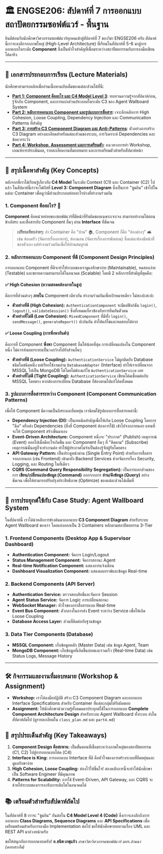 # 🏛️ ENGSE206: สัปดาห์ที่ 7 การออกแบบสถาปัตยกรรมซอฟต์แวร์ - พื้นฐาน

ยินดีต้อนรับนักศึกษาวิศวกรรมซอฟต์แวร์ทุกคนเข้าสู่สัปดาห์ที่ 7 ของวิชา ENGSE206 ครับ สัปดาห์นี้เราจะลงลึกจากภาพใหญ่ (High-Level Architecture) ที่เรียนในสัปดาห์ที่ 5-6 มาสู่การออกแบบในระดับ **Component** ซึ่งเป็นหัวใจสำคัญที่เชื่อมระหว่างสถาปัตยกรรมกับการลงมือเขียนโค้ดจริง

---

## 📑 เอกสารประกอบการเรียน (Lecture Materials)

นักศึกษาสามารถคลิกเพื่ออ่านเนื้อหาฉบับเต็มของแต่ละส่วนได้ที่นี่:

* **[Part 1: Component คืออะไร และ C4 Model Level 3](./part1.md)**: ทบทวนความรู้จากสัปดาห์ก่อน, รู้จักกับ Component, และการแบ่งส่วนประกอบในระดับ C3 ของ Agent Wallboard System
* **[Part 2: หลักการออกแบบ Component และรูปแบบการสื่อสาร](./part2.md)**: เจาะลึกหลักการ High Cohesion, Loose Coupling, Dependency Injection และ Communication Patterns ที่สำคัญ
* **[Part 3: การสร้าง C3 Component Diagram และ Anti-Patterns](./part3.md)**: ตัวอย่างการสร้าง C3 Diagram อย่างละเอียดสำหรับแต่ละส่วนของระบบ, การวิเคราะห์ Dependencies และข้อควรระวัง
* **[Part 4: Workshop, Assessment และการเตรียมตัว](./part4.md)**: แนวทางการทำ Workshop, เกณฑ์การประเมินผล, รายละเอียดงานที่มอบหมาย และการเตรียมตัวสำหรับสัปดาห์หน้า

---

## 🎯 สรุปเนื้อหาสำคัญ (Key Concepts)

หลังจากที่เราได้เรียนรู้เกี่ยวกับ **C4 Model** ในระดับ Context (C1) และ Container (C2) ไปแล้ว ในสัปดาห์นี้เราจะโฟกัสที่ **Level 3: Component Diagram** ซึ่งเป็นการ "ซูมอิน" เข้าไปในแต่ละ Container เพื่อดูว่ามีส่วนประกอบย่อยอะไรบ้างที่ทำงานร่วมกัน

### 1. Component คืออะไร? 🧩

**Component** คือหน่วยย่อยของซอฟต์แวร์ที่มีหน้าที่รับผิดชอบเฉพาะเจาะจง สามารถทำงานได้ค่อนข้างอิสระ และสื่อสารกับ Component อื่นๆ ผ่าน **Interface** ที่ชัดเจน

> **เปรียบเทียบง่ายๆ:** ถ้า Container คือ "บ้าน" 🏠, Component ก็คือ "ห้องต่างๆ" 🛋️ เช่น ห้องครัว (จัดการเรื่องอาหาร), ห้องนอน (จัดการเรื่องการพักผ่อน) ซึ่งแต่ละห้องมีหน้าที่ของตัวเอง แต่ทำงานร่วมกันเพื่อให้บ้านสมบูรณ์

### 2. หลักการออกแบบ Component ที่ดี (Component Design Principles)

การออกแบบ Component ที่ดีจะทำให้ระบบของเราดูแลรักษาง่าย (Maintainable), ทดสอบง่าย (Testable) และขยายความสามารถได้ในอนาคต (Scalable) โดยมี 2 หลักการที่สำคัญที่สุดคือ:

#### **✅ High Cohesion (ความสอดคล้องภายในสูง)**
คือการที่ส่วนต่างๆ **ภายใน** Component เดียวกัน ทำงานร่วมกันเพื่อเป้าหมายเดียว ไม่สะเปะสะปะ

* **ตัวอย่างที่ดี (High Cohesion):** `AuthenticationComponent` จะมีแค่ฟังก์ชัน `login()`, `logout()`, `validateSession()` ซึ่งทั้งหมดเกี่ยวข้องกับการยืนยันตัวตน
* **ตัวอย่างที่ไม่ดี (Low Cohesion):** `MixedComponent` ที่มีทั้ง `login()`, `sendMessage()`, `generateReport()` ปะปนกัน ทำให้แก้ไขและทดสอบได้ยาก

#### **✅ Loose Coupling (การพึ่งพากันต่ำ)**
คือการที่ Component **พึ่งพา** Component อื่นให้น้อยที่สุด การเปลี่ยนแปลงใน Component หนึ่ง ไม่ควรส่งผลกระทบเป็นวงกว้างไปยังส่วนอื่นๆ

* **ตัวอย่างที่ดี (Loose Coupling):** `AuthenticationService` ไม่ผูกติดกับ Database ชนิดใดชนิดหนึ่ง แต่เรียกใช้งานผ่าน `DatabaseAdapter` (Interface) ทำให้เราเปลี่ยนจาก MSSQL ไปเป็น MongoDB ได้โดยไม่ต้องแก้ไข `AuthenticationService` เลย
* **ตัวอย่างที่ไม่ดี (Tight Coupling):** `AuthenticationService` เขียนโค้ดเชื่อมต่อกับ MSSQL โดยตรง หากต้องการเปลี่ยน Database ก็ต้องตามไปแก้โค้ดทั้งหมด

### 3. รูปแบบการสื่อสารระหว่าง Component (Component Communication Patterns)

เพื่อให้ Component มีความเป็นอิสระและยืดหยุ่น เรานิยมใช้รูปแบบการสื่อสารเหล่านี้:

* **Dependency Injection (DI):** เป็นเทคนิคสำคัญเพื่อให้เกิด Loose Coupling โดยการ "ฉีด" หรือส่ง Dependencies (สิ่งที่ Component ต้องการใช้) เข้าไปจากภายนอก แทนที่จะให้ Component สร้างขึ้นมาเอง
* **Event-Driven Architecture:** Component หนึ่งจะ "ประกาศ" (Publish) เหตุการณ์ (Event) ออกไปเมื่อมีอะไรเกิดขึ้น และ Component อื่นๆ ที่ "ติดตาม" (Subscribe) เหตุการณ์นั้นอยู่ก็จะทำงานต่อ ทำให้ผู้ประกาศไม่จำเป็นต้องรู้จักผู้รับโดยตรง
* **API Gateway Pattern:** เป็นประตูหน้าด่าน (Single Entry Point) สำหรับการสื่อสารจากภายนอก (เช่น Frontend) เข้ามายัง Backend Services ช่วยจัดการเรื่อง Security, Logging, และ Routing ในที่เดียว
* **CQRS (Command Query Responsibility Segregation):** เป็นการแยกส่วนของการ **เขียน/เปลี่ยนแปลงข้อมูล (Command)** ออกจากการ **อ่าน/ดึงข้อมูล (Query)** อย่างชัดเจน เพื่อให้สามารถปรับปรุงประสิทธิภาพ (Optimize) ของแต่ละส่วนได้เต็มที่

---

## 🚀 การประยุกต์ใช้กับ Case Study: Agent Wallboard System

ในสัปดาห์นี้ เราได้นำหลักการข้างต้นมาออกแบบ **C3 Component Diagram** สำหรับระบบ Agent Wallboard ของเรา โดยแบ่งออกเป็น 3 Containers หลักตามสถาปัตยกรรม 3-Tier

### 1. Frontend Components (Desktop App & Supervisor Dashboard)
* **Authentication Component:** จัดการ Login/Logout
* **Status Management Component:** จัดการสถานะ Agent
* **Real-time Notification Component:** แสดงการแจ้งเตือน
* **Dashboard Visualization Component:** แสดงผลกราฟและข้อมูล Real-time

### 2. Backend Components (API Server)
* **Authentication Service:** ตรวจสอบสิทธิ์และจัดการ Session
* **Agent Status Service:** จัดการ Logic การเปลี่ยนสถานะ
* **WebSocket Manager:** หัวใจของการสื่อสารแบบ Real-time
* **Event Bus Component:** ตัวกลางในการส่ง Event ระหว่าง Service เพื่อให้เกิด Loose Coupling
* **Database Access Layer:** ส่วนที่ติดต่อกับฐานข้อมูล

### 3. Data Tier Components (Database)
* **MSSQL Component:** เก็บข้อมูลหลัก (Master Data) เช่น ข้อมูล Agent, Team
* **MongoDB Component:** เก็บข้อมูลที่เกิดขึ้นบ่อยและรวดเร็ว (Real-time Data) เช่น Status Logs, Message History



---

## 🛠️ กิจกรรมและงานที่มอบหมาย (Workshop & Assignment)

* **Workshop:** เราได้ลงมือปฏิบัติ สร้าง C3 Component Diagram และออกแบบ Interface Specifications สำหรับ Container ที่แต่ละกลุ่มได้รับผิดชอบ
* **Assignment:** ให้นักศึกษานำความรู้ทั้งหมดมาประยุกต์ใช้ในการออกแบบ **Complete Component Architecture Design** สำหรับระบบ Agent Wallboard ทั้งระบบ ส่งในสัปดาห์ถัดไป (ดูรายละเอียดใน `class_plan.md` และ `part4.md`)

## 🔑 สรุปประเด็นสำคัญ (Key Takeaways)

1.  **Component Design คือสะพาน:** เป็นขั้นตอนที่เชื่อมระหว่างภาพใหญ่ของสถาปัตยกรรม (C1, C2) ไปสู่การออกแบบโค้ด (C4)
2.  **Interface is King:** การออกแบบ Interface ที่ดี คือหัวใจของการสร้างระบบที่ยืดหยุ่นและดูแลรักษาง่าย
3.  **High Cohesion, Loose Coupling:** ท่องไว้ให้ขึ้นใจ! สองหลักการนี้จะทำให้นักศึกษาเป็น Software Engineer ที่มีคุณภาพ
4.  **Patterns for Scalability:** การใช้ Event-Driven, API Gateway, และ CQRS จะช่วยให้ระบบของเรารองรับการเติบโตในอนาคตได้

## 📚 เตรียมตัวสำหรับสัปดาห์ถัดไป

ในสัปดาห์ที่ 8 เราจะ "ซูมอิน" กันต่อใน **C4 Model Level 4 (Code)** ซึ่งเราจะลงลึกถึงการออกแบบ **Class Diagrams, Sequence Diagrams** และ **API Specifications** เพื่อเตรียมพร้อมสำหรับการลงมือ Implementation ต่อไป ขอให้นักศึกษาทบทวนเรื่อง UML และ REST API มาล่วงหน้าครับ

ขอให้สนุกกับการออกแบบครับ!
**อ.ธนิต เกตุแก้ว**
*สาขาวิชาวิศวกรรมซอฟต์แวร์*
*มทร.ล้านนา (ดอยสะเก็ด)*